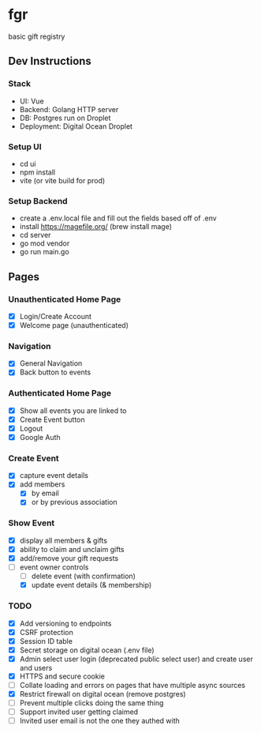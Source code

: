 # fgr

basic gift registry

## Dev Instructions

### Stack
- UI: Vue
- Backend: Golang HTTP server
- DB: Postgres run on Droplet
- Deployment: Digital Ocean Droplet

### Setup UI
- cd ui
- npm install
- vite (or vite build for prod)

### Setup Backend
- create a .env.local file and fill out the fields based off of .env
- install https://magefile.org/ (brew install mage)
- cd server
- go mod vendor
- go run main.go

## Pages

### Unauthenticated Home Page
- [x] Login/Create Account
- [x] Welcome page (unauthenticated)

### Navigation
- [x] General Navigation
- [x] Back button to events

### Authenticated Home Page
- [x] Show all events you are linked to
- [x] Create Event button
- [x] Logout
- [x] Google Auth

### Create Event
- [x] capture event details
- [x] add members
    - [x] by email 
    - [x] or by previous association

### Show Event
- [x] display all members & gifts
- [x] ability to claim and unclaim gifts
- [x] add/remove your gift requests
- [ ] event owner controls
  - [ ] delete event (with confirmation)
  - [x] update event details (& membership)
### TODO
- [x] Add versioning to endpoints
- [x] CSRF protection
- [x] Session ID table
- [x] Secret storage on digital ocean (.env file)
- [x] Admin select user login (deprecated public select user) and create user and users
- [x] HTTPS and secure cookie
- [ ] Collate loading and errors on pages that have multiple async sources
- [x] Restrict firewall on digital ocean (remove postgres)
- [ ] Prevent multiple clicks doing the same thing
- [ ] Support invited user getting claimed
- [ ] Invited user email is not the one they authed with
